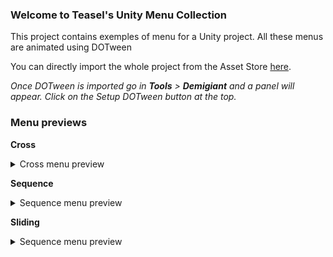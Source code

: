 ### Welcome to Teasel's Unity Menu Collection
This project contains exemples of menu for a Unity project. All these menus are animated using DOTween

You can directly import the whole project from the Asset Store [here]().

_Once DOTween is imported go in **Tools** > **Demigiant** and a panel will appear. Click on the Setup DOTween button at the top._

### Menu previews
**Cross**
<details>
  <summary>Cross menu preview</summary>
  ![Cross menu preview](https://i.imgur.com/cIGONIY.gif)
</details>

**Sequence**
<details>
  <summary>Sequence menu preview</summary>
  ![Sequence menu preview](https://i.imgur.com/nLMP4Mc.gif)
</details>

**Sliding**
<details>
  <summary>Sequence menu preview</summary>
  ![Sliding menu preview](https://i.imgur.com/jMYCGQi.gif)
</details>
